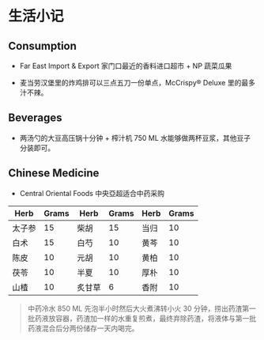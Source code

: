 # 生活小记

## Consumption

- Far East Import & Export 家门口最近的香料进口超市 + NP 蔬菜瓜果

- 麦当劳汉堡里的炸鸡排可以三点五刀一份单点，McCrispy® Deluxe 里的最多汁不辣。

## Beverages

- 两汤勺的大豆高压锅十分钟 + 榨汁机 750 ML 水能够做两杯豆浆，其他豆子分装即可。

## Chinese Medicine

- Central Oriental Foods 中央亞超适合中药采购

| **Herb** | **Grams** | **Herb** | **Grams** | **Herb** | **Grams** |
| -------- | --------- | -------- | --------- | -------- | --------- |
| 太子参   | 15        | 柴胡     | 15        | 当归     | 10        |
| 白术     | 15        | 白芍     | 10        | 黄芩     | 10        |
| 陈皮     | 10        | 元胡     | 10        | 黄柏     | 10        |
| 茯苓     | 10        | 半夏     | 10        | 厚朴     | 10        |
| 山楂     | 10        | 炙甘草   | 6         | 香附     | 10        |

> 中药冷水 850 ML 先泡半小时然后大火煮沸转小火 30 分钟，捞出药渣第一批药液放容器，药渣加一样的水重复煎煮，最终弃除药渣，将液体与第一批药液混合后分两份储存一天内喝完。

